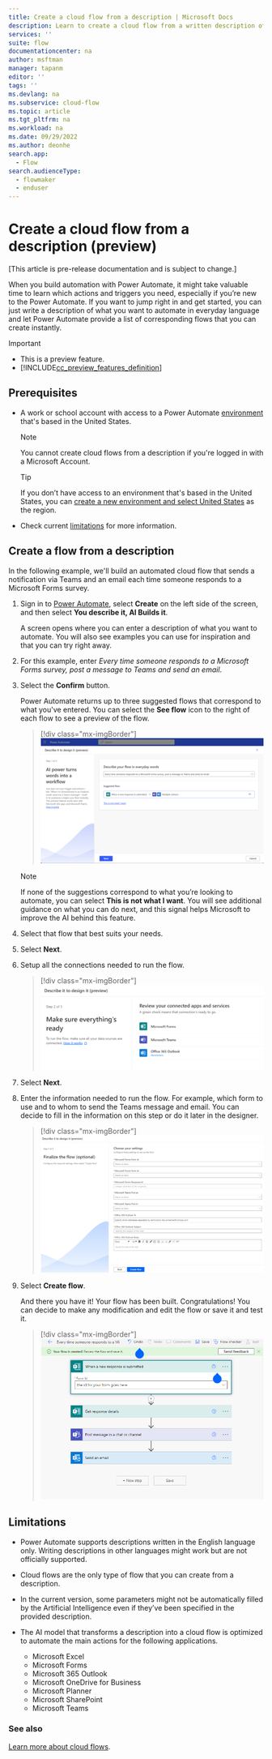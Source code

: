 ```yaml
---
title: Create a cloud flow from a description | Microsoft Docs
description: Learn to create a cloud flow from a written description of the scenario.
services: ''
suite: flow
documentationcenter: na
author: msftman
manager: tapanm
editor: ''
tags: ''
ms.devlang: na
ms.subservice: cloud-flow
ms.topic: article
ms.tgt_pltfrm: na
ms.workload: na
ms.date: 09/29/2022
ms.author: deonhe
search.app: 
  - Flow
search.audienceType: 
  - flowmaker
  - enduser
---
```


# Create a cloud flow from a description (preview)

[This article is pre-release documentation and is subject to change.]

When you build automation with Power Automate, it might take valuable time to learn which actions and triggers you need, especially if you’re new to the Power Automate. If you want to jump right in and get started, you can just write a description of what you want to automate in everyday language and let Power Automate provide a list of corresponding flows that you can create instantly.

> [!IMPORTANT]
>
> - This is a preview feature.
> - [!INCLUDE[cc_preview_features_definition](includes/cc-preview-features-definition.md)]

## Prerequisites

- A work or school account with access to a Power Automate [environment](/power-platform/admin/create-environment#create-an-environment-in-the-power-platform-admin-center) that's based in the United States.
  
  >[!NOTE]
  >You cannot create cloud flows from a description if you're logged in with a Microsoft Account.

  >[!TIP]
  >If you don’t have access to an environment that's based in the United States, you can [create a new environment and select United States](/power-platform/admin/create-environment#create-an-environment-in-the-power-platform-admin-center) as the region.

- Check current [limitations](#limitations) for more information.

## Create a flow from a description

In the following example, we'll build an automated cloud flow that sends a notification via Teams and an email each time someone responds to a Microsoft Forms survey.

1. Sign in to [Power Automate](https://make.powerautomate.com), select **Create** on the left side of the screen, and then select **You describe it, AI Builds it**.

   A screen opens where you can enter a description of what you want to automate. You will also see examples you can use for inspiration and that you can try right away.

1. For this example, enter *Every time someone responds to a Microsoft Forms survey, post a message to Teams and send an email*.
1. Select the **Confirm** button.

   Power Automate returns up to three suggested flows that correspond to what you've entered. You can select the **See flow** icon to the right of each flow to see a preview of the flow.  

   >[!div class="mx-imgBorder"]
   >![A screenshot that displays a suggested flow after providing a description of what to automate](media/easy-flow/describe-flow.png)

   >[!NOTE]
   >If none of the suggestions correspond to what you’re looking to automate, you can select **This is not what I want**. You will see additional guidance on what you can do next, and this signal helps Microsoft to improve the AI behind this feature.

1. Select that flow that best suits your needs.
1. Select **Next**.
1. Setup all the connections needed to run the flow.
   >[!div class="mx-imgBorder"]
   >![A screenshot that displays the connections that you may need to set up.](media/easy-flow/set-up-connections.png)

1. Select **Next**.
1. Enter the information needed to run the flow. For example, which form to use and to whom to send the Teams message and email. You can decide to fill in the information on this step or do it later in the designer.

   >[!div class="mx-imgBorder"]
   >![A screenshot that displays the settings you must configure for the flow.](media/easy-flow/settings.png)

1. Select **Create flow**.

   And there you have it! Your flow has been built. Congratulations! You can decide to make any modification and edit the flow or save it and test it.

   >[!div class="mx-imgBorder"]
   >![Power Automate showing a cloud flow that has been built from a description](media/easy-flow/generated-flow.png)

<!-- todo: deonhe Behind the tech
===============

The implementation relies on OpenAI Codex, an AI model descendant of GPT-3 that can translate natural language to code, in this case descriptions to cloud flows. Its training data contains both natural language and a large number of sample cloud flows. -->

## Limitations

- Power Automate supports descriptions written in the English language only. Writing descriptions in other languages might work but are not officially supported.
- Cloud flows are the only type of flow that you can create from a description.
- In the current version, some parameters might not be automatically filled by the Artificial Intelligence even if they’ve been specified in the provided description.
- The AI model that transforms a description into a cloud flow is optimized to automate the main actions for the following applications.

  - Microsoft Excel
  - Microsoft Forms
  - Microsoft 365 Outlook
  - Microsoft OneDrive for Business
  - Microsoft Planner
  - Microsoft SharePoint
  - Microsoft Teams

### See also

[Learn more about cloud flows](./overview-cloud.md).  

<!-- Giving us feedback
==================

Microsoft is committed to developing and deploying AI technologies in a responsible manner. If you find any inappropriate results generated by Power Automate, please [report it now](https://msrc.microsoft.com/report/abuse?ThreatType=URL&IncidentType=Responsible%20AI&SourceUrl=https://make.powerautomate.com) to help us keep our AI model behaving in a responsible manner. Thank you for taking the time to provide your comments, they help us greatly build better products. -->
